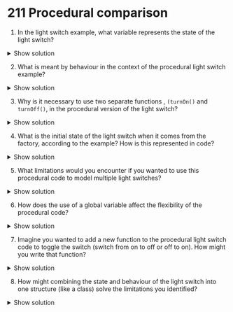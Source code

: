 # 211 Procedural comparison

1. In the light switch example, what variable represents the state of the light switch?

<details>

<summary>Show solution</summary>

The variable `switchIsOn` represents the state of the light switch. It is a Boolean variable that is `True` when the switch is on and False when it is off.

</details>

2. What is meant by behaviour in the context of the procedural light switch example?

<details>

<summary>Show solution</summary>

Behaviour refers to the actions the light switch can perform — turning on and turning off. These are represented in the code as the functions `turnOn()` and `turnOff()`.

</details>

3. Why is it necessary to use two separate functions , `(turnOn()` and `turnOff()`, in the procedural version of the light switch?

<details>

<summary>Show solution</summary>

Each function performs a distinct operation on the global variable \`switchIsOn\`. \`turnOn()\` sets it to \`True\`, and \`turnOff()\` sets it to \`False\`. Since state and behaviour are separate, separate functions are needed to change the state.

</details>

4. What is the initial state of the light switch when it comes from the factory, according to the example? How is this represented in code?

<details>

<summary>Show solution</summary>

The initial state is off, represented by setting \`switchIsOn = False\` at the start of the program.

</details>

5. What limitations would you encounter if you wanted to use this procedural code to model multiple light switches?

<details>

<summary>Show solution</summary>

The code utilises a single global variable to store the state. To model multiple switches, you would need multiple global variables or more complex data structures, which would make the code harder to manage and extend.

</details>

6. How does the use of a global variable affect the flexibility of the procedural code?

<details>

<summary>Show solution</summary>

It limits flexibility because all functions depend on and modify the same shared variable. This makes it difficult to extend the code to handle multiple switches or more complex behaviour.

</details>

7. Imagine you wanted to add a new function to the procedural light switch code to toggle the switch (switch from on to off or off to on). How might you write that function?

<details>

<summary>Show solution</summary>

```python
def toggle():
    global switchIsOn
    switchIsOn = not switchIsOn
```

This function reverses the current state of the switch.

</details>

8. How might combining the state and behaviour of the light switch into one structure (like a class) solve the limitations you identified?

<details>

<summary>Show solution</summary>

Combining state and behaviour into a class allows each light switch to have its own state and associated behaviours. This makes it easy to create multiple independent switches, improving scalability and maintainability.

</details>
